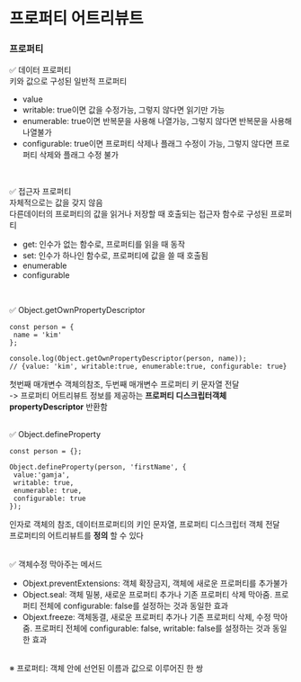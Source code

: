 # 프로퍼티 어트리뷰트
### 프로퍼티<br/>
✅ 데이터 프로퍼티 <br/>
키와 값으로 구성된 일반적 프로퍼티<br/>
- value
- writable: true이면 값을 수정가능, 그렇지 않다면 읽기만 가능
- enumerable: true이면 반복문을 사용해 나열가능, 그렇지 않다면 반복문을 사용해 나열불가
- configurable: true이면 프로퍼티 삭제나 플래그 수정이 가능, 그렇지 않다면 프로퍼티 삭제와 플래그 수정 불가
<br/>

✅ 접근자 프로퍼티 <br/>
자체적으로는 값을 갖지 않음<br/>
다른데이터의 프로퍼티의 값을 읽거나 저장할 때 호출되는 접근자 함수로 구성된 프로퍼티<br/>
- get: 인수가 없는 함수로, 프로퍼티를 읽을 때 동작
- set: 인수가 하나인 함수로, 프로퍼티에 값을 쓸 때 호출됨
- enumerable
- configurable 
<br/>

✅ Object.getOwnPropertyDescriptor <br/>
```
const person = {
 name = 'kim'
};

console.log(Object.getOwnPropertyDescriptor(person, name));
// {value: 'kim', writable:true, enumerable:true, configurable: true}
```
첫번째 매개변수 객체의참조, 두번째 매개변수 프로퍼티 키 문자열 전달 <br/>
-> 프로퍼티 어트리뷰트 정보를 제공하는 <b>프로퍼티 디스크립터객체 propertyDescriptor</b> 반환함<br/>
 <br/>
 
 ✅ Object.defineProperty
 ```
const person = {};

Object.defineProperty(person, 'firstName', {
  value:'gamja',
  writable: true,
  enumerable: true,
  configurable: true
 });
 ```
 인자로 객체의 참조, 데이터프로퍼티의 키인 문자열, 프로퍼티 디스크립터 객체 전달<br/>
 프로퍼티의 어트리뷰트를 <b>정의</b> 할 수 있다<br/>
 <br/>
 
 ✅ 객체수정 막아주는 메서드<br/>
 - Objext.preventExtensions: 객체 확장금지, 객체에 새로운 프로퍼티를 추가불가
 - Object.seal: 객체 밀봉, 새로운 프로퍼티 추가나 기존 프로퍼티 삭제 막아줌. 프로퍼티 전체에 configurable: false를 설정하는 것과 동일한 효과
 - Objext.freeze: 객체동결, 새로운 프로퍼티 추가나 기존 프로퍼티 삭제, 수정 막아줌. 프로퍼티 전체에 configurable: false, writable: false를 설정하는 것과 동일한 효과
<br/>
※ 프로퍼티: 객체 안에 선언된 이름과 값으로 이루어진 한 쌍
